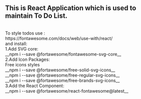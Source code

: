 ##  This is React Application which is used to maintain To Do List.
<br>
To style todos use : 
<br>
https://fontawesome.com/docs/web/use-with/react/
<br>
and install: 
<br>
1.Add SVG core:
<br>
__npm i --save @fortawesome/fontawesome-svg-core__
<br>
2.Add Icon Packages: 
<br>
Free icons styles 
<br>
__npm i --save @fortawesome/free-solid-svg-icons__
<br>
__npm i --save @fortawesome/free-regular-svg-icons__
<br>
__npm i --save @fortawesome/free-brands-svg-icons__
<br>
3.Add the React Component:
<br>
__npm i --save @fortawesome/react-fontawesome@latest__
